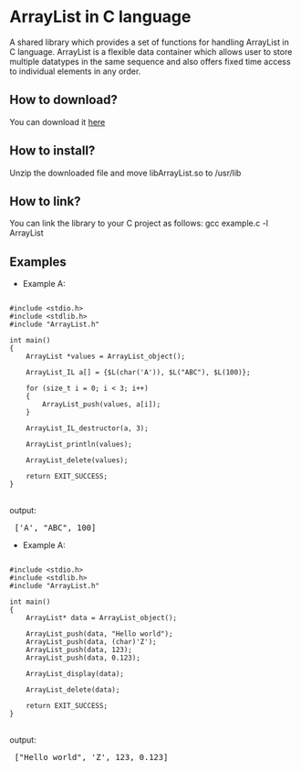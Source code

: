 # ArrayList in C language
A shared library which provides a set of functions for handling ArrayList in C language. ArrayList is a flexible data container which allows user to store multiple datatypes in the same sequence and also offers fixed time access to individual elements in any order.


<h2>How to download?</h2>
You can download it <a href="https://github.com/user-attachments/files/20352842/libArrayList.zip">here</a>

<h2>How to install?</h2>
Unzip the downloaded file and move libArrayList.so to /usr/lib

<h2>How to link?</h2>
You can link the library to your C project as follows: gcc example.c -l ArrayList

<br>
<h2> Examples </h2>

* Example A:

<pre>
<code class="language-c">
#include &lt;stdio.h&gt;
#include &lt;stdlib.h&gt;
#include "ArrayList.h"

int main()
{
    ArrayList *values = ArrayList_object();

    ArrayList_IL a[] = {$L(char('A')), $L("ABC"), $L(100)};

    for (size_t i = 0; i < 3; i++)
    {
        ArrayList_push(values, a[i]);
    }

    ArrayList_IL_destructor(a, 3);
    
    ArrayList_println(values);

    ArrayList_delete(values);
    
    return EXIT_SUCCESS;
}
</code>
</pre>

output:
<pre> ['A', "ABC", 100] </pre>

* Example A:

<pre>
<code class="language-c">
#include &lt;stdio.h&gt;
#include &lt;stdlib.h&gt;
#include "ArrayList.h"

int main()
{
    ArrayList* data = ArrayList_object();
    
    ArrayList_push(data, "Hello world");
    ArrayList_push(data, (char)'Z');
    ArrayList_push(data, 123);
    ArrayList_push(data, 0.123);
    
    ArrayList_display(data);

    ArrayList_delete(data);
    
    return EXIT_SUCCESS;
}
</code>
</pre>

output:
<pre> ["Hello world", 'Z', 123, 0.123] </pre>
